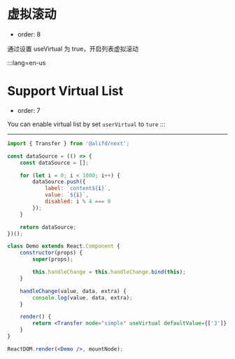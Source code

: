 # 虚拟滚动

- order: 8

通过设置 useVirtual 为 true，开启列表虚拟滚动

:::lang=en-us
# Support Virtual List

- order: 7

You can enable virtual list by set `userVirtual` to `ture`
:::

---

````jsx
import { Transfer } from '@alifd/next';

const dataSource = (() => {
    const dataSource = [];

    for (let i = 0; i < 1000; i++) {
        dataSource.push({
            label: `content${i}`,
            value: `${i}`,
            disabled: i % 4 === 0
        });
    }

    return dataSource;
})();

class Demo extends React.Component {
    constructor(props) {
        super(props);

        this.handleChange = this.handleChange.bind(this);
    }

    handleChange(value, data, extra) {
        console.log(value, data, extra);
    }

    render() {
        return <Transfer mode="simple" useVirtual defaultValue={['3']} dataSource={dataSource} defaultLeftChecked={['1']} onChange={this.handleChange} titles={['Simple Mode', 'Simple Mode']} />;
    }
}

ReactDOM.render(<Demo />, mountNode);
````
